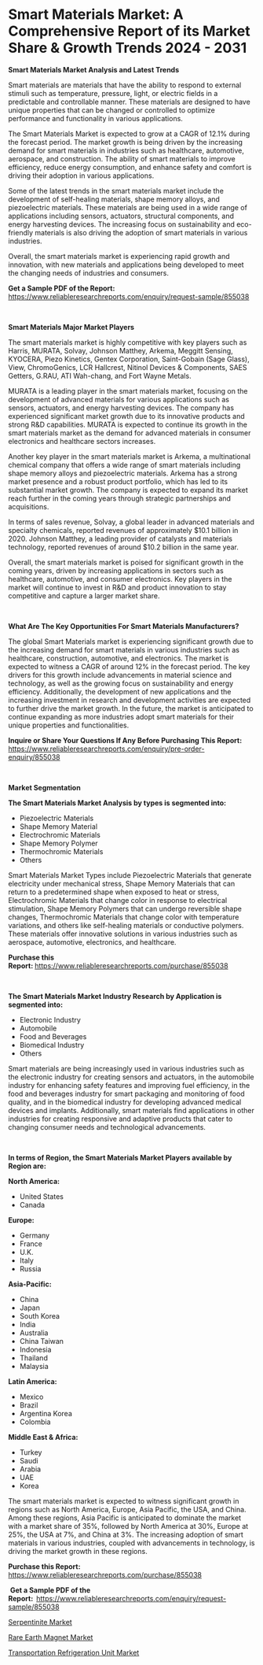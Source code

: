 <p><h1>Smart Materials Market: A Comprehensive Report of its Market Share & Growth Trends 2024 - 2031</h1></p><p><strong>Smart Materials Market Analysis and Latest Trends</strong></p>
<p><p>Smart materials are materials that have the ability to respond to external stimuli such as temperature, pressure, light, or electric fields in a predictable and controllable manner. These materials are designed to have unique properties that can be changed or controlled to optimize performance and functionality in various applications.</p><p>The Smart Materials Market is expected to grow at a CAGR of 12.1% during the forecast period. The market growth is being driven by the increasing demand for smart materials in industries such as healthcare, automotive, aerospace, and construction. The ability of smart materials to improve efficiency, reduce energy consumption, and enhance safety and comfort is driving their adoption in various applications.</p><p>Some of the latest trends in the smart materials market include the development of self-healing materials, shape memory alloys, and piezoelectric materials. These materials are being used in a wide range of applications including sensors, actuators, structural components, and energy harvesting devices. The increasing focus on sustainability and eco-friendly materials is also driving the adoption of smart materials in various industries.</p><p>Overall, the smart materials market is experiencing rapid growth and innovation, with new materials and applications being developed to meet the changing needs of industries and consumers.</p></p>
<p><strong>Get a Sample PDF of the Report:&nbsp;</strong> <a href="https://www.reliableresearchreports.com/enquiry/request-sample/855038">https://www.reliableresearchreports.com/enquiry/request-sample/855038</a></p>
<p>&nbsp;</p>
<p><strong>Smart Materials Major Market Players</strong></p>
<p><p>The smart materials market is highly competitive with key players such as Harris, MURATA, Solvay, Johnson Matthey, Arkema, Meggitt Sensing, KYOCERA, Piezo Kinetics, Gentex Corporation, Saint-Gobain (Sage Glass), View, ChromoGenics, LCR Hallcrest, Nitinol Devices & Components, SAES Getters, G.RAU, ATI Wah-chang, and Fort Wayne Metals.</p><p>MURATA is a leading player in the smart materials market, focusing on the development of advanced materials for various applications such as sensors, actuators, and energy harvesting devices. The company has experienced significant market growth due to its innovative products and strong R&D capabilities. MURATA is expected to continue its growth in the smart materials market as the demand for advanced materials in consumer electronics and healthcare sectors increases.</p><p>Another key player in the smart materials market is Arkema, a multinational chemical company that offers a wide range of smart materials including shape memory alloys and piezoelectric materials. Arkema has a strong market presence and a robust product portfolio, which has led to its substantial market growth. The company is expected to expand its market reach further in the coming years through strategic partnerships and acquisitions.</p><p>In terms of sales revenue, Solvay, a global leader in advanced materials and specialty chemicals, reported revenues of approximately $10.1 billion in 2020. Johnson Matthey, a leading provider of catalysts and materials technology, reported revenues of around $10.2 billion in the same year.</p><p>Overall, the smart materials market is poised for significant growth in the coming years, driven by increasing applications in sectors such as healthcare, automotive, and consumer electronics. Key players in the market will continue to invest in R&D and product innovation to stay competitive and capture a larger market share.</p></p>
<p>&nbsp;</p>
<p><strong>What Are The Key Opportunities For Smart Materials Manufacturers?</strong></p>
<p><p>The global Smart Materials market is experiencing significant growth due to the increasing demand for smart materials in various industries such as healthcare, construction, automotive, and electronics. The market is expected to witness a CAGR of around 12% in the forecast period. The key drivers for this growth include advancements in material science and technology, as well as the growing focus on sustainability and energy efficiency. Additionally, the development of new applications and the increasing investment in research and development activities are expected to further drive the market growth. In the future, the market is anticipated to continue expanding as more industries adopt smart materials for their unique properties and functionalities.</p></p>
<p><strong>Inquire or Share Your Questions If Any Before Purchasing This Report:</strong> <a href="https://www.reliableresearchreports.com/enquiry/pre-order-enquiry/855038">https://www.reliableresearchreports.com/enquiry/pre-order-enquiry/855038</a></p>
<p>&nbsp;</p>
<p><strong>Market Segmentation</strong></p>
<p><strong>The Smart Materials Market Analysis by types is segmented into:</strong></p>
<p><ul><li>Piezoelectric Materials</li><li>Shape Memory Material</li><li>Electrochromic Materials</li><li>Shape Memory Polymer</li><li>Thermochromic Materials</li><li>Others</li></ul></p>
<p><p>Smart Materials Market Types include Piezoelectric Materials that generate electricity under mechanical stress, Shape Memory Materials that can return to a predetermined shape when exposed to heat or stress, Electrochromic Materials that change color in response to electrical stimulation, Shape Memory Polymers that can undergo reversible shape changes, Thermochromic Materials that change color with temperature variations, and others like self-healing materials or conductive polymers. These materials offer innovative solutions in various industries such as aerospace, automotive, electronics, and healthcare.</p></p>
<p><strong>Purchase this Report:&nbsp;</strong><a href="https://www.reliableresearchreports.com/purchase/855038">https://www.reliableresearchreports.com/purchase/855038</a></p>
<p>&nbsp;</p>
<p><strong>The Smart Materials Market Industry Research by Application is segmented into:</strong></p>
<p><ul><li>Electronic Industry</li><li>Automobile</li><li>Food and Beverages</li><li>Biomedical Industry</li><li>Others</li></ul></p>
<p><p>Smart materials are being increasingly used in various industries such as the electronic industry for creating sensors and actuators, in the automobile industry for enhancing safety features and improving fuel efficiency, in the food and beverages industry for smart packaging and monitoring of food quality, and in the biomedical industry for developing advanced medical devices and implants. Additionally, smart materials find applications in other industries for creating responsive and adaptive products that cater to changing consumer needs and technological advancements.</p></p>
<p>&nbsp;</p>
<p><strong>In terms of Region, the Smart Materials Market Players available by Region are:</strong></p>
<p>
    <p> <strong> North America: </strong>
        <ul>
            <li>United States</li>
            <li>Canada</li>
        </ul>
        </p> 
    <p> <strong> Europe: </strong>
        <ul>
            <li>Germany</li>
            <li>France</li>
            <li>U.K.</li>
            <li>Italy</li>
            <li>Russia</li>
        </ul>
        </p> 
    <p> <strong> Asia-Pacific: </strong>
        <ul>
            <li>China</li>
            <li>Japan</li>
            <li>South Korea</li>
            <li>India</li>
            <li>Australia</li>
            <li>China Taiwan</li>
            <li>Indonesia</li>
            <li>Thailand</li>
            <li>Malaysia</li>
        </ul>
        </p> 
    <p> <strong> Latin America: </strong>
        <ul>
            <li>Mexico</li>
            <li>Brazil</li>
            <li>Argentina Korea</li>
            <li>Colombia</li>
        </ul>
        </p> 
    <p> <strong> Middle East & Africa: </strong>
        <ul>
            <li>Turkey</li>
            <li>Saudi</li>
            <li>Arabia</li>
            <li>UAE</li>
            <li>Korea</li>
        </ul>
    </p>
    </p>
<p><p>The smart materials market is expected to witness significant growth in regions such as North America, Europe, Asia Pacific, the USA, and China. Among these regions, Asia Pacific is anticipated to dominate the market with a market share of 35%, followed by North America at 30%, Europe at 25%, the USA at 7%, and China at 3%. The increasing adoption of smart materials in various industries, coupled with advancements in technology, is driving the market growth in these regions.</p></p>
<p><strong>Purchase this Report: </strong><a href="https://www.reliableresearchreports.com/purchase/855038">https://www.reliableresearchreports.com/purchase/855038</a></p>
<p>&nbsp;<strong>Get a Sample PDF of the Report:&nbsp;&nbsp;</strong><a href="https://www.reliableresearchreports.com/enquiry/request-sample/855038">https://www.reliableresearchreports.com/enquiry/request-sample/855038</a></p>
<p><strong></strong></p>
<p><p><a href="https://github.com/edytherolanlouisejk1miz0wig/Market-Research-Report-List-1/blob/main/serpentinite-market.md">Serpentinite Market</a></p><p><a href="https://github.com/peachesmcdowel1/Market-Research-Report-List-1/blob/main/rare-earth-magnet-market.md">Rare Earth Magnet Market</a></p><p><a href="https://view.publitas.com/reportprime-1/transportation-refrigeration-unit-market-size-share-trends-analysis-report-by-application-regional-outlook-competitive-strategies-and-segment-forecasts-2023-2030/">Transportation Refrigeration Unit Market</a></p></p>